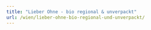```yaml
---
title: "Lieber Ohne - bio regional & unverpackt"
url: /wien/lieber-ohne-bio-regional-und-unverpackt/
---
```

